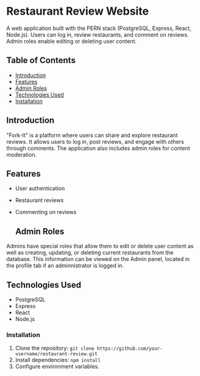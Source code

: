 # Restaurant Review Website

A web application built with the PERN stack (PostgreSQL, Express, React, Node.js). Users can log in, review restaurants, and comment on reviews. Admin roles enable editing or deleting user content.

## Table of Contents

- [Introduction](#introduction)
- [Features](#features)
- [Admin Roles](#admin-roles)
- [Technologies Used](#technologies-used)
- [Installation](#installation)

## Introduction

"Fork-It" is a platform where users can share and explore restaurant reviews. It allows users to log in, post reviews, and engage with others through comments. The application also includes admin roles for content moderation.

## Features

- User authentication
- Restaurant reviews
- Commenting on reviews
  

  ## Admin Roles

Admins have special roles that allow them to edit or delete user content as well as creating, updating, or deleting current restaurants from the database. This information can be viewed on the Admin panel, located in the profile tab if an adminnistrator is logged in. 


## Technologies Used

- PostgreSQL
- Express
- React
- Node.js

### Installation

1. Clone the repository: `git clone https://github.com/your-username/restaurant-review.git`
2. Install dependencies: `npm install`
3. Configure environment variables.





